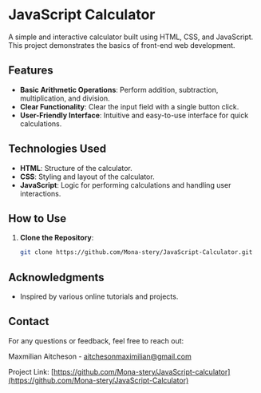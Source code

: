 # JavaScript Calculator

A simple and interactive calculator built using HTML, CSS, and JavaScript. This project demonstrates the basics of front-end web development.

## Features

- **Basic Arithmetic Operations**: Perform addition, subtraction, multiplication, and division.
- **Clear Functionality**: Clear the input field with a single button click.
- **User-Friendly Interface**: Intuitive and easy-to-use interface for quick calculations.

## Technologies Used

- **HTML**: Structure of the calculator.
- **CSS**: Styling and layout of the calculator.
- **JavaScript**: Logic for performing calculations and handling user interactions.

## How to Use

1. **Clone the Repository**:
   ```bash
   git clone https://github.com/Mona-stery/JavaScript-Calculator.git

## Acknowledgments

- Inspired by various online tutorials and projects.

## Contact
For any questions or feedback, feel free to reach out:

Maxmilian Aitcheson - aitchesonmaximilian@gmail.com

Project Link: [https://github.com/Mona-stery/JavaScript-calculator](https://github.com/Mona-stery/JavaScript-Calculator)

